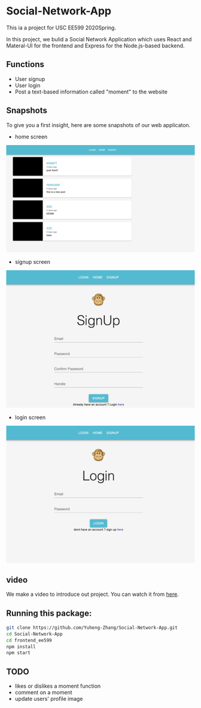# Social-Network-App
This ia a project for USC EE599 2020Spring.

In this project, we bulid a Social Network Application which uses React and Materal-UI for the frontend and Express for the Node.js-based backend.

## Functions
* User signup
* User login
* Post a text-based information called "moment" to the website

## Snapshots

To give you a first insight, here are some snapshots of our web applicaton.

* home screen
<img alt="HomeScreen" src="https://github.com/Yuheng-Zhang/Social-Network-App/blob/master/Home%20screen.png" width="800" text-align="center">

* signup screen
<img alt="SignupScreen" src="https://github.com/Yuheng-Zhang/Social-Network-App/blob/master/Signup%20screen.png" width="800" text-align="center">

* login screen
<img alt="SignupScreen" src="https://github.com/Yuheng-Zhang/Social-Network-App/blob/master/Login%20screen.png" width="800" text-align="center">

## video
We make a video to introduce out project. You can watch it from [here](https://youtu.be/xT4uTTYC0Bk).


## Running this package:

```bash
git clone https://github.com/Yuheng-Zhang/Social-Network-App.git
cd Social-Network-App
cd frontend_ee599
npm install
npm start
```

## TODO
* likes or dislikes a moment function
* comment on a moment
* update users' profile image
